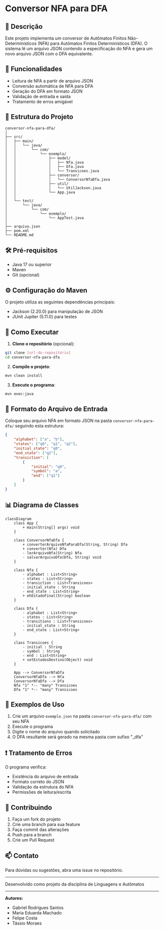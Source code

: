# Conversor NFA para DFA

## 📝 Descrição
Este projeto implementa um conversor de Autômatos Finitos Não-Determinísticos (NFA) para Autômatos Finitos Determinísticos (DFA). O sistema lê um arquivo JSON contendo a especificação do NFA e gera um novo arquivo JSON com o DFA equivalente.

## 🚀 Funcionalidades
- Leitura de NFA a partir de arquivo JSON
- Conversão automática de NFA para DFA
- Geração do DFA em formato JSON
- Validação de entrada e saída
- Tratamento de erros amigável

## 📁 Estrutura do Projeto
```
conversor-nfa-para-dfa/
│
├── src/
│   ├── main/
│   │   └── java/
│   │       └── com/
│   │           └── exemplo/
│   │               ├── model/
│   │               │   ├── Nfa.java
│   │               │   ├── Dfa.java
│   │               │   └── Transicoes.java
│   │               ├── conversor/
│   │               │   └── ConversorNfaDfa.java
│   │               ├── util/
│   │               │   └── UtilJackson.java
│   │               └── App.java
│   │
│   └── test/
│       └── java/
│           └── com/
│               └── exemplo/
│                   └── AppTest.java
│
├── arquivo.json
├── pom.xml
└── README.md
```

## 🛠️ Pré-requisitos
- Java 17 ou superior
- Maven
- Git (opcional)

## ⚙️ Configuração do Maven
O projeto utiliza as seguintes dependências principais:
- Jackson (2.20.0) para manipulação de JSON
- JUnit Jupiter (5.11.0) para testes

## 🚀 Como Executar

1. **Clone o repositório** (opcional):
```bash
git clone [url-do-repositório]
cd conversor-nfa-para-dfa
```

2. **Compile o projeto**:
```bash
mvn clean install
```

3. **Execute o programa**:
```bash
mvn exec:java
```

## 📄 Formato do Arquivo de Entrada
Coloque seu arquivo NFA em formato JSON na pasta `conversor-nfa-para-dfa/` seguindo esta estrutura:

```json
{
    "alphabet": ["a", "b"],
    "states": ["q0", "q1", "q2"],
    "initial_state": "q0",
    "end_state": ["q2"],
    "transiction": [
        {
            "initial": "q0",
            "symbol": "a",
            "end": ["q1"]
        }
    ]
}
```

## 📊 Diagrama de Classes

```mermaid
classDiagram
    class App {
        + main(String[] args) void
    }

    class ConversorNfaDfa {
        + converterArquivoNfaParaDfa(String, String) Dfa
        + converter(Nfa) Dfa
        - lerArquivoNfa(String) Nfa
        - salvarArquivoDfa(Dfa, String) void
    }

    class Nfa {
        - alphabet : List<String>
        - states : List<String>
        - transiction : List<Transicoes>
        - initial_state : String
        - end_state : List<String>
        + ehEstadoFinal(String) boolean
    }

    class Dfa {
        - alphabet : List<String>
        - states : List<String>
        - transitions : List<Transicoes>
        - initial_state : String
        - end_state : List<String>
    }

    class Transicoes {
        - initial : String
        - symbol : String
        - end : List<String>
        + setEstadosDestino(Object) void
    }

    App --> ConversorNfaDfa
    ConversorNfaDfa --> Nfa
    ConversorNfaDfa --> Dfa
    Nfa "1" *-- "many" Transicoes
    Dfa "1" *-- "many" Transicoes

```

## 📝 Exemplos de Uso

1. Crie um arquivo `exemplo.json` na pasta `conversor-nfa-para-dfa/` com seu NFA
2. Execute o programa
3. Digite o nome do arquivo quando solicitado
4. O DFA resultante será gerado na mesma pasta com sufixo "_dfa"

## ❗ Tratamento de Erros
O programa verifica:
- Existência do arquivo de entrada
- Formato correto do JSON
- Validação da estrutura do NFA
- Permissões de leitura/escrita

## 🤝 Contribuindo
1. Faça um fork do projeto
2. Crie uma branch para sua feature
3. Faça commit das alterações
4. Push para a branch
5. Crie um Pull Request


## 📫 Contato
Para dúvidas ou sugestões, abra uma issue no repositório.

---

Desenvolvido como projeto da disciplina de Linguagens e Autômatos

---

**Autores:**  
- Gabriel Rodrigues Santos
- Maria Eduarda Machado
- Felipe Costa
- Tássio Moraes
